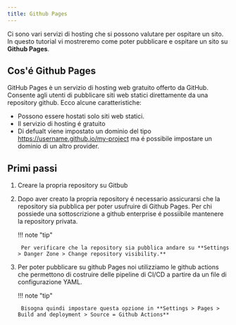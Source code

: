 ```yaml
---
title: Github Pages
---
```


Ci sono vari servizi di hosting che si possono valutare per ospitare un sito. In questo tutorial vi mostreremo come poter pubblicare e ospitare un sito su **Github Pages**.

## Cos'é Github Pages

GitHub Pages è un servizio di hosting web gratuito offerto da GitHub. Consente agli utenti di pubblicare siti web statici direttamente da una repository github.
Ecco alcune caratteristiche:

- Possono essere hostati solo siti web statici.
- Il servizio di hosting é gratuito
- Di defualt viene impostato un dominio del tipo https://username.github.io/my-project ma é possibile impostare un dominio di un altro provider.

## Primi passi

1. Creare la propria repository su Gitbub
2. Dopo aver creato la propria repository é necessario assicurarsi che la repository sia pubblica per poter usufruire di Github Pages. Per chi possiede una sottoscrizione a github enterprise é possiibile mantenere la repository privata.

    !!! note "tip"
    
        Per verificare che la repository sia pubblica andare su **Settings > Danger Zone > Change repository visibility.**

3. Per poter pubblicare su github Pages noi utilizziamo le github actions che permettono di costruire delle pipeline di CI/CD a partire da un file di configurazione YAML.

    !!! note "tip"
    
        Bisogna quindi impostare questa opzione in **Settings > Pages > Build and deployment > Source = Github Actions**